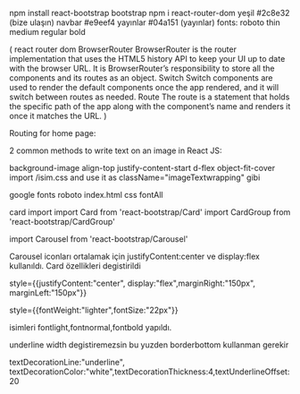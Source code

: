 npm install react-bootstrap bootstrap
npm i react-router-dom
yeşil #2c8e32  (bize ulaşın)
navbar #e9eef4
yayınlar #04a151 (yayınlar)
fonts: roboto thin medium regular bold

( react router dom
BrowserRouter
BrowserRouter is the router implementation that uses the HTML5 history API to keep your UI up to date with the browser URL.
It is BrowserRouter’s responsibility to store all the components and its routes as an object.
Switch
Switch components are used to render the default components once the app rendered, and it will switch between routes as needed.
Route
The route is a statement that holds the specific path of the app along with the component’s name and renders it once it matches the URL.
)

Routing for home page:
<!-- <BrowserRouter>
      <Routes>
      <Route path="/home" element={<Home />} />
        <Route path="/" element={<Navigate replace to="/home" />} />    
      </Routes>
    </BrowserRouter> -->

2 common methods to write text on an image in React JS:

background-image align-top justify-content-start d-flex object-fit-cover
 import /isim.css and use it as className="imageTextwrapping" gibi

 google fonts roboto index.html css fontAll

 card import
 import Card from 'react-bootstrap/Card'
 import CardGroup from 'react-bootstrap/CardGroup'

  <!-- <Card>
        <Card.Img variant="top"  />
        <Card.Body>
          <Card.Title>Yüksek Lisans ve Lisans Öğrencileri</Card.Title>
          <Card.Text>
            This is a wider card with supporting text below as a natural lead-in
            to additional content. This content is a little bit longer.
          </Card.Text>
        </Card.Body>
        <Card.Footer>
          <small className="text-muted">Last updated 3 mins ago</small>
        </Card.Footer>
      </Card> -->

import Carousel from 'react-bootstrap/Carousel'

 <!-- <Carousel variant="dark" className="a" style={{justifyContent:"center", display:"flex",margin:"50"}}>
                    <Carousel.Item>
                        <img src={iconeye} alt="First slide" style={{width:"5%", display:"flex", margin:"auto"}}/>
                        <Carousel.Caption>
                          <h1>Bilgisayarlı Görü</h1>
                          <p>Farklı alanlardaki çeşitli ihtiyaçlar için derin öğrenme modellerine dayalı nesne tanımlama sistemleri geliştiriyoruz.
                            Bilgisayarlı görü ekibimiz, görüntü, video ve akış girdileri üzerindeki nesneleri algılamak ve tespit etmek için
                            çeşitli modüler çözümler geliştirmektir.
                          </p>
                        </Carousel.Caption>
                    </Carousel.Item>
  </Carousel> -->

  Carousel iconları ortalamak için justifyContent:center ve display:flex kullanıldı.
  Card özellikleri degistirildi
  <!-- cardların ortalanması -->
  style={{justifyContent:"center", display:"flex",marginRight:"150px", marginLeft:"150px"}}
  <!-- textlerin özellikleri -->
  style={{fontWeight:"lighter",fontSize:"22px"}} 
  <!-- css fontların özellikleri degistirildi -->
  isimleri fontlight,fontnormal,fontbold yapıldı.

  underline width degistiremezsin bu yuzden borderbottom kullanman gerekir
  <!-- border-bottom: 1px solid red;
    padding: 0 0 4px; -->
  textDecorationLine:"underline", textDecorationColor:"white",textDecorationThickness:4,textUnderlineOffset:20